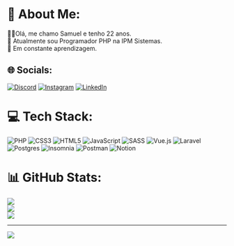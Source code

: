 # 💫 About Me:
🧑‍💻Olá, me chamo Samuel e tenho 22 anos.<br>🔭 Atualmente sou Programador PHP na IPM Sistemas.<br>🌱 Em constante aprendizagem.<br>


## 🌐 Socials:
[![Discord](https://img.shields.io/badge/Discord-%237289DA.svg?logo=discord&logoColor=white)](htttps://discord.gg/#8288) [![Instagram](https://img.shields.io/badge/Instagram-%23E4405F.svg?logo=Instagram&logoColor=white)](https://instagram.com/samuel_chiodini) [![LinkedIn](https://img.shields.io/badge/LinkedIn-%230077B5.svg?logo=linkedin&logoColor=white)](https://linkedin.com/in/samuel-chiodini-5621931b) 

# 💻 Tech Stack:
![PHP](https://img.shields.io/badge/php-%23777BB4.svg?style=for-the-badge&logo=php&logoColor=white) ![CSS3](https://img.shields.io/badge/css3-%231572B6.svg?style=for-the-badge&logo=css3&logoColor=white) ![HTML5](https://img.shields.io/badge/html5-%23E34F26.svg?style=for-the-badge&logo=html5&logoColor=white) ![JavaScript](https://img.shields.io/badge/javascript-%23323330.svg?style=for-the-badge&logo=javascript&logoColor=%23F7DF1E) ![SASS](https://img.shields.io/badge/SASS-hotpink.svg?style=for-the-badge&logo=SASS&logoColor=white) ![Vue.js](https://img.shields.io/badge/vuejs-%2335495e.svg?style=for-the-badge&logo=vuedotjs&logoColor=%234FC08D) ![Laravel](https://img.shields.io/badge/laravel-%23FF2D20.svg?style=for-the-badge&logo=laravel&logoColor=white) ![Postgres](https://img.shields.io/badge/postgres-%23316192.svg?style=for-the-badge&logo=postgresql&logoColor=white) ![Insomnia](https://img.shields.io/badge/Insomnia-black?style=for-the-badge&logo=insomnia&logoColor=5849BE) ![Postman](https://img.shields.io/badge/Postman-FF6C37?style=for-the-badge&logo=postman&logoColor=white) ![Notion](https://img.shields.io/badge/Notion-%23000000.svg?style=for-the-badge&logo=notion&logoColor=white)
# 📊 GitHub Stats:
![](https://github-readme-stats.vercel.app/api?username=samuca23&theme=dark&hide_border=false&include_all_commits=false&count_private=false)<br/>
![](https://github-readme-streak-stats.herokuapp.com/?user=samuca23&theme=dark&hide_border=false)<br/>
![](https://github-readme-stats.vercel.app/api/top-langs/?username=samuca23&theme=dark&hide_border=false&include_all_commits=false&count_private=false&layout=compact)

---
[![](https://visitcount.itsvg.in/api?id=samuca23&icon=0&color=0)](https://visitcount.itsvg.in)

<!-- Proudly created with GPRM ( https://gprm.itsvg.in ) -->
